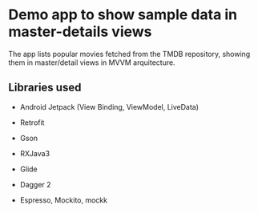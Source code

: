Demo app to show sample data in master-details views
====================================================

The app lists popular movies fetched from the TMDB repository, showing them in master/detail views in MVVM arquitecture.

## Libraries used
- Android Jetpack (View Binding, ViewModel, LiveData)

- Retrofit
- Gson
- RXJava3
- Glide
- Dagger 2

- Espresso, Mockito, mockk


